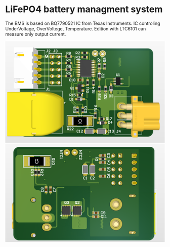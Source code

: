 # LiFePO4 battery managment system

The BMS is based on BQ7790521 IC from Texas Instruments.
IC controling UnderVoltage, OverVoltege, Temperature. Edition with LTC6101 can measure only output current.


![TOP](https://github.com/m6r3k/LiFePo4-BMS/raw/main/3D/top.png)
![BOTTOM](https://github.com/m6r3k/LiFePo4-BMS/raw/main/3D/BOTT.png)
